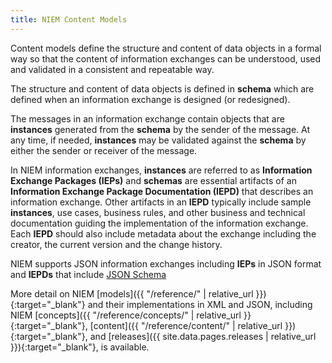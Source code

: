 ```yaml
---
title: NIEM Content Models
---
```


Content models define the structure and content of data objects in a formal way so that the
content of information exchanges can be understood, used and validated in a consistent and repeatable way.

The structure and content of data objects is defined in **schema** which are defined when an information exchange is designed (or redesigned).

The messages in an information exchange contain objects that are **instances** generated from the **schema** by the sender of the message. At any time, if needed, **instances** may be validated against the **schema** by either the sender or receiver of the message.

In NIEM information exchanges, **instances** are referred to as **Information Exchange Packages (IEPs)** and **schemas** are essential artifacts of an **Information Exchange Package Documentation (IEPD)** that describes an information exchange. Other artifacts in an **IEPD** typically include sample **instances**, use cases, business rules, and other business and technical documentation guiding the implementation of the information exchange.  Each **IEPD** should also include metadata about the exchange including the creator, the current version and the change history.

NIEM supports JSON information exchanges including **IEPs** in JSON format and **IEPDs** that include [JSON Schema](../json-schema)

More detail on NIEM [models]({{ "/reference/" | relative_url }}){:target="_blank"} and their implementations in XML and JSON, including NIEM [concepts]({{ "/reference/concepts/" | relative_url }}{:target="_blank"},  [content]({{ "/reference/content/" | relative_url }}){:target="_blank"},  and [releases]({{ site.data.pages.releases | relative_url }}){:target="_blank"}, is available.
